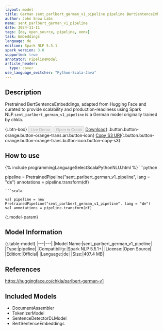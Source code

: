 ```yaml
---
layout: model
title: German sent_parlbert_german_v1_pipeline pipeline BertSentenceEmbeddings from chkla
author: John Snow Labs
name: sent_parlbert_german_v1_pipeline
date: 2024-11-11
tags: [de, open_source, pipeline, onnx]
task: Embeddings
language: de
edition: Spark NLP 5.5.1
spark_version: 3.0
supported: true
annotator: PipelineModel
article_header:
  type: cover
use_language_switcher: "Python-Scala-Java"
---
```


## Description

Pretrained BertSentenceEmbeddings, adapted from Hugging Face and curated to provide scalability and production-readiness using Spark NLP.`sent_parlbert_german_v1_pipeline` is a German model originally trained by chkla.

{:.btn-box}
<button class="button button-orange" disabled>Live Demo</button>
<button class="button button-orange" disabled>Open in Colab</button>
[Download](https://s3.amazonaws.com/auxdata.johnsnowlabs.com/public/models/sent_parlbert_german_v1_pipeline_de_5.5.1_3.0_1731338539857.zip){:.button.button-orange.button-orange-trans.arr.button-icon}
[Copy S3 URI](s3://auxdata.johnsnowlabs.com/public/models/sent_parlbert_german_v1_pipeline_de_5.5.1_3.0_1731338539857.zip){:.button.button-orange.button-orange-trans.button-icon.button-copy-s3}

## How to use



<div class="tabs-box" markdown="1">
{% include programmingLanguageSelectScalaPythonNLU.html %}
```python

pipeline = PretrainedPipeline("sent_parlbert_german_v1_pipeline", lang = "de")
annotations =  pipeline.transform(df)   

```
```scala

val pipeline = new PretrainedPipeline("sent_parlbert_german_v1_pipeline", lang = "de")
val annotations = pipeline.transform(df)

```
</div>

{:.model-param}
## Model Information

{:.table-model}
|---|---|
|Model Name:|sent_parlbert_german_v1_pipeline|
|Type:|pipeline|
|Compatibility:|Spark NLP 5.5.1+|
|License:|Open Source|
|Edition:|Official|
|Language:|de|
|Size:|407.4 MB|

## References

https://huggingface.co/chkla/parlbert-german-v1

## Included Models

- DocumentAssembler
- TokenizerModel
- SentenceDetectorDLModel
- BertSentenceEmbeddings